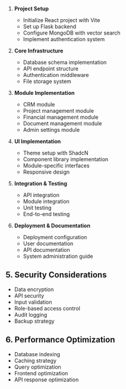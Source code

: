 1. **Project Setup**
   - Initialize React project with Vite
   - Set up Flask backend
   - Configure MongoDB with vector search
   - Implement authentication system

2. **Core Infrastructure**
   - Database schema implementation
   - API endpoint structure
   - Authentication middleware
   - File storage system

3. **Module Implementation**
   - CRM module
   - Project management module
   - Financial management module
   - Document management module
   - Admin settings module

4. **UI Implementation**
   - Theme setup with ShadcN
   - Component library implementation
   - Module-specific interfaces
   - Responsive design

5. **Integration & Testing**
   - API integration
   - Module integration
   - Unit testing
   - End-to-end testing

6. **Deployment & Documentation**
   - Deployment configuration
   - User documentation
   - API documentation
   - System administration guide

## 5. Security Considerations

- Data encryption
- API security
- Input validation
- Role-based access control
- Audit logging
- Backup strategy

## 6. Performance Optimization

- Database indexing
- Caching strategy
- Query optimization
- Frontend optimization
- API response optimization
